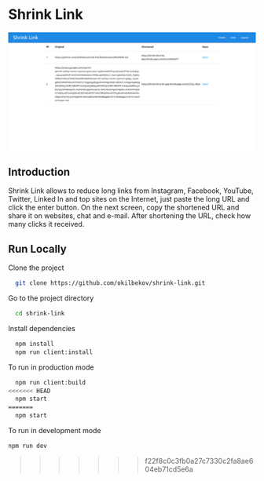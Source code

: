 # Shrink Link

![screenshot](screenshot.png)

## Introduction

Shrink Link allows to reduce long links from Instagram, Facebook, YouTube, Twitter, Linked In and top sites on the Internet, just paste the long URL and click the enter button. On the next screen, copy the shortened URL and share it on websites, chat and e-mail. After shortening the URL, check how many clicks it received.

## Run Locally

Clone the project

```bash
  git clone https://github.com/okilbekov/shrink-link.git
```

Go to the project directory

```bash
  cd shrink-link
```

Install dependencies

```bash
  npm install
  npm run client:install
```

To run in production mode

```bash
  npm run client:build
<<<<<<< HEAD
  npm start
=======
  npm start
```

To run in development mode

```bash
npm run dev
```
>>>>>>> f22f8c0c3fb0a27c7330c2fa8ae604eb71cd5e6a
